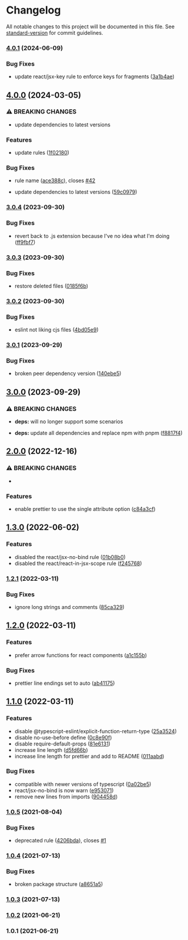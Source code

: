 # Changelog

All notable changes to this project will be documented in this file. See [standard-version](https://github.com/conventional-changelog/standard-version) for commit guidelines.

### [4.0.1](https://github.com/grbull/eslint-config-gbx/compare/v4.0.0...v4.0.1) (2024-06-09)


### Bug Fixes

* update react/jsx-key rule to enforce keys for fragments ([3a1b4ae](https://github.com/grbull/eslint-config-gbx/commit/3a1b4ae700a51e6b53bc2f51e4e31c87bfc8c095))

## [4.0.0](https://github.com/grbull/eslint-config-gbx/compare/v3.0.4...v4.0.0) (2024-03-05)


### ⚠ BREAKING CHANGES

* update dependencies to latest versions

### Features

* update rules ([1f02180](https://github.com/grbull/eslint-config-gbx/commit/1f02180e77c33ecfe0c76628d71fd48e192b49b9))


### Bug Fixes

* rule name ([ace388c](https://github.com/grbull/eslint-config-gbx/commit/ace388cefa173809ec5ae0e41bb8bf081d433696)), closes [#42](https://github.com/grbull/eslint-config-gbx/issues/42)


* update dependencies to latest versions ([59c0979](https://github.com/grbull/eslint-config-gbx/commit/59c0979e9a84e5242d7aa3cc6b2133971c75363c))

### [3.0.4](https://github.com/grbull/eslint-config-gbx/compare/v3.0.3...v3.0.4) (2023-09-30)


### Bug Fixes

* revert back to .js extension because I've no idea what I'm doing ([ff9fbf7](https://github.com/grbull/eslint-config-gbx/commit/ff9fbf76320893660eebe3f58b18ee8146683b97))

### [3.0.3](https://github.com/grbull/eslint-config-gbx/compare/v3.0.2...v3.0.3) (2023-09-30)


### Bug Fixes

* restore deleted files ([0185f6b](https://github.com/grbull/eslint-config-gbx/commit/0185f6bc7b7ce2921855acf131f9b87534c8b72f))

### [3.0.2](https://github.com/grbull/eslint-config-gbx/compare/v3.0.1...v3.0.2) (2023-09-30)


### Bug Fixes

* eslint not liking cjs files ([4bd05e9](https://github.com/grbull/eslint-config-gbx/commit/4bd05e9564174529183a156589b17b140022e736))

### [3.0.1](https://github.com/grbull/eslint-config-gbx/compare/v3.0.0...v3.0.1) (2023-09-29)


### Bug Fixes

* broken peer dependency version ([140ebe5](https://github.com/grbull/eslint-config-gbx/commit/140ebe551ebb6e6df67a2bcc2b211f09a0e87ce9))

## [3.0.0](https://github.com/grbull/eslint-config-gbx/compare/v2.0.0...v3.0.0) (2023-09-29)


### ⚠ BREAKING CHANGES

* **deps:** will no longer support some scenarios

* **deps:** update all dependencies and replace npm with pnpm ([f8817f4](https://github.com/grbull/eslint-config-gbx/commit/f8817f403c8c2f19d530fee8c8a566fa13b191f2))

## [2.0.0](https://github.com/grbull/eslint-config-gbx/compare/v1.3.0...v2.0.0) (2022-12-16)


### ⚠ BREAKING CHANGES

* 

### Features

* enable prettier to use the single attribute option ([c84a3cf](https://github.com/grbull/eslint-config-gbx/commit/c84a3cff25fbb5e075fb1b41e36c624d5db81408))

## [1.3.0](https://github.com/grbull/eslint-config-gbx/compare/v1.2.1...v1.3.0) (2022-06-02)


### Features

* disabled the react/jsx-no-bind rule ([01b08b0](https://github.com/grbull/eslint-config-gbx/commit/01b08b0da04e4db1b2f4097575c24f4a4e03942b))
* disabled the react/react-in-jsx-scope rule ([f245768](https://github.com/grbull/eslint-config-gbx/commit/f2457684a060dc227e22de023272e48a413a3fb6))

### [1.2.1](https://github.com/grbull/eslint-config-gbx/compare/v1.2.0...v1.2.1) (2022-03-11)


### Bug Fixes

* ignore long strings and comments ([85ca329](https://github.com/grbull/eslint-config-gbx/commit/85ca329392ae5ed2a50e9b23377400b6f0e9cb26))

## [1.2.0](https://github.com/grbull/eslint-config-gbx/compare/v1.1.0...v1.2.0) (2022-03-11)


### Features

* prefer arrow functions for react components ([a1c155b](https://github.com/grbull/eslint-config-gbx/commit/a1c155b543d0614cfb11ed066e2fb12da1a2869a))


### Bug Fixes

* prettier line endings set to auto ([ab41175](https://github.com/grbull/eslint-config-gbx/commit/ab41175734fba02900450eb7f975dd860c1626fe))

## [1.1.0](https://github.com/grbull/eslint-config-gbx/compare/v1.0.5...v1.1.0) (2022-03-11)


### Features

* disable @typescript-eslint/explicit-function-return-type ([25a3524](https://github.com/grbull/eslint-config-gbx/commit/25a352478d53528003d9ce067e319ca0edc75f76))
* disable no-use-before define ([0c8e90f](https://github.com/grbull/eslint-config-gbx/commit/0c8e90f56ec38aad58fab862d958ff828c236fc1))
* disable require-default-props ([81e6131](https://github.com/grbull/eslint-config-gbx/commit/81e6131d7248868c9be44ef4a2ff41bede1e8040))
* increase line length ([d5fd66b](https://github.com/grbull/eslint-config-gbx/commit/d5fd66b83ae186226ace42dc90d55bc3199c47c3))
* increase line length for prettier and add to README ([011aabd](https://github.com/grbull/eslint-config-gbx/commit/011aabd6d0d7efe87141df6d273bb8bbebfdfd39))


### Bug Fixes

* compatible with newer versions of typescript ([0a02be5](https://github.com/grbull/eslint-config-gbx/commit/0a02be561c61ec2a2a9776f9fff7130d544246e2))
* react/jsx-no-bind is now warn ([e953071](https://github.com/grbull/eslint-config-gbx/commit/e9530711b1def828f38ae710cb6dc62e3a29b055))
* remove new lines from imports ([904458d](https://github.com/grbull/eslint-config-gbx/commit/904458d25334a9d76761c6861daa642a066a47ea))

### [1.0.5](https://github.com/grbull/eslint-config-gbx/compare/v1.0.4...v1.0.5) (2021-08-04)


### Bug Fixes

* deprecated rule ([4206bda](https://github.com/grbull/eslint-config-gbx/commit/4206bda5ad0a4f975fea93facc89fcee2b9751c2)), closes [#1](https://github.com/grbull/eslint-config-gbx/issues/1)

### [1.0.4](https://github.com/grbull/eslint-config-gbx/compare/v1.0.3...v1.0.4) (2021-07-13)


### Bug Fixes

* broken package structure ([a8651a5](https://github.com/grbull/eslint-config-gbx/commit/a8651a53ec6f9f5ec727bcbd71fade9a08089177))

### [1.0.3](https://github.com/grbull/eslint-config-gbx/compare/v1.0.2...v1.0.3) (2021-07-13)

### [1.0.2](https://github.com/grbull/eslint-config-gbx/compare/v1.0.1...v1.0.2) (2021-06-21)

### 1.0.1 (2021-06-21)
